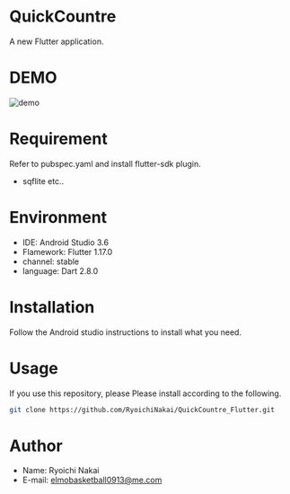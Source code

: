 # QuickCountre
A new Flutter application.

# DEMO
![demo](https://user-images.githubusercontent.com/49640294/80913864-d3fc1780-8d82-11ea-97bf-76dea077422b.gif)

# Requirement
Refer to pubspec.yaml and install flutter-sdk plugin.
* sqflite etc..

# Environment
* IDE: Android Studio 3.6
* Flamework: Flutter 1.17.0
* channel: stable
* language: Dart 2.8.0

# Installation
Follow the Android studio instructions to install what you need.

# Usage
If you use this repository, please Please install according to the following.

```bash
git clone https://github.com/RyoichiNakai/QuickCountre_Flutter.git
```

# Author
* Name: Ryoichi Nakai
* E-mail: elmobasketball0913@me.com

